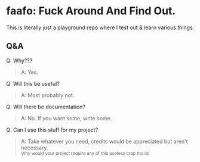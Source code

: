 # faafo: Fuck Around And Find Out.
This is literally just a playground repo where I test out & learn various things.

## Q&A
Q: Why???
> A: Yes.

Q: Will this be useful?
> A: Most probably not.

Q: Will there be documentation?
> A: No. If you want some, write some.

Q: Can I use this stuff for my project?
> A: Take whatever you need, credits would be appreciated but aren't necessary.<br><sub>Why would your project require any of this useless crap tho lol</sub>